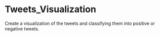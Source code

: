 # Tweets_Visualization
Create a visualization of the tweets and classifying them into positive or negative tweets. 
